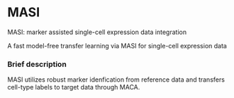 # MASI

MASI: marker assisted single-cell expression data integration

A fast model-free transfer learning via MASI for single-cell expression data

### Brief description
MASI utilizes robust marker idenfication from reference data and transfers cell-type labels to target data through MACA.
